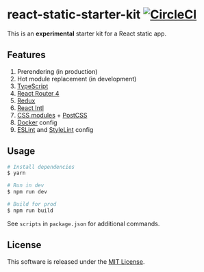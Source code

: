 # react-static-starter-kit [![CircleCI](https://circleci.com/gh/andrewscwei/react-static-starter-kit.svg?style=svg)](https://circleci.com/gh/andrewscwei/react-static-starter-kit)

This is an **experimental** starter kit for a React static app.

## Features

1. Prerendering (in production)
2. Hot module replacement (in development)
3. [TypeScript](https://www.typescriptlang.org/)
4. [React Router 4](https://reacttraining.com/react-router/)
5. [Redux](https://redux.js.org/introduction)
6. [React Intl](https://github.com/yahoo/react-intl/wiki)
7. [CSS modules](https://github.com/css-modules/css-modules) + [PostCSS](http://postcss.org/)
8. [Docker](https://docker.com) config
9. [ESLint](https://eslint.org/) and [StyleLint](https://stylelint.io/) config

## Usage

```sh
# Install dependencies
$ yarn

# Run in dev
$ npm run dev

# Build for prod
$ npm run build
```

See `scripts` in `package.json` for additional commands.

## License

This software is released under the [MIT License](http://opensource.org/licenses/MIT).
